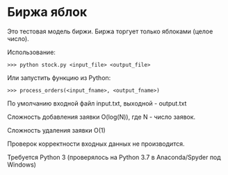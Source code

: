# Биржа яблок
Это тестовая модель биржи. Биржа торгует только яблоками (целое число).

Использование:

    >>> python stock.py <input_file> <output_file>

Или запустить функцию из Python:

    >>> process_orders(<input_fname>, <output_fname>)

По умолчанию входной файл input.txt, выходной - output.txt

Сложность добавления заявки O(log(N)), где N - число заявок.

Сложность удаления заявки O(1)

Проверок корректности входных данных не производится.

Требуется Python 3 (проверялось на Python 3.7 в Anaconda/Spyder под Windows)
